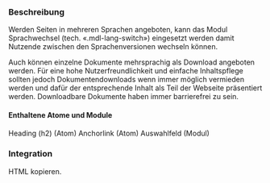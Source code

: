 ### Beschreibung

Werden Seiten in mehreren Sprachen angeboten, kann das Modul Sprachwechsel (tech. «.mdl-lang-switch») eingesetzt werden damit Nutzende zwischen den Sprachenversionen wechseln können.
 
Auch können einzelne Dokumente mehrsprachig als Download angeboten werden. Für eine hohe Nutzerfreundlichkeit und einfache Inhaltspflege sollten jedoch Dokumentendownloads wenn immer möglich vermieden werden und dafür der entsprechende Inhalt als Teil der Webseite präsentiert werden. Downloadbare Dokumente haben immer barrierefrei zu sein. 

#### Enthaltene Atome und Module
Heading (h2) (Atom)
Anchorlink (Atom)
Auswahlfeld (Modul)


### Integration

HTML kopieren.
